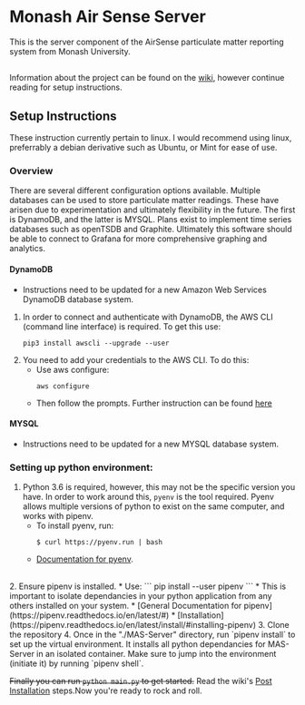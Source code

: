 # Monash Air Sense Server
This is the server component of the AirSense particulate matter reporting system from Monash University.
##
Information about the project can be found on the [wiki](wiki), however continue reading for setup instructions.
## Setup Instructions
These instruction currently pertain to linux. I would recommend using linux, preferrably a debian derivative such as Ubuntu, or Mint for ease of use.

### Overview
There are several different configuration options available. Multiple databases can be used to store particulate matter readings. These have arisen due to experimentation and ultimately flexibility in the future. The first is DynamoDB, and the latter is MYSQL. Plans exist to implement time series databases such as openTSDB and Graphite. Ultimately this software should be able to connect to Grafana for more comprehensive graphing and analytics. 
#### DynamoDB
* Instructions need to be updated for a new Amazon Web Services DynamoDB database system.
1. In order to connect and authenticate with DynamoDB, the AWS CLI (command line interface) is required. To get this use:
    ```
    pip3 install awscli --upgrade --user
    ```
2. You need to add your credentials to the AWS CLI. To do this:
    * Use aws configure:
        ``` 
        aws configure 
        ```
    * Then follow the prompts. Further instruction can be found [here](https://boto3.amazonaws.com/v1/documentation/api/latest/guide/quickstart.html)

#### MYSQL
* Instructions need to be updated for a new MYSQL database system.

### Setting up python environment:
1. Python 3.6 is required, however, this may not be the specific version you have. In order to work around this, `pyenv` is the tool required. Pyenv allows multiple versions of python to exist on the same computer, and works with pipenv. 
    * To install pyenv, run: 
        ```
        $ curl https://pyenv.run | bash 
        ``` 
    * [Documentation for pyenv](https://github.com/pyenv/pyenv-installer).
<br/>
2. Ensure pipenv is installed.
    * Use:
        ```
        pip install --user pipenv
        ```
    * This is important to isolate dependancies in your python application from any others installed on your system.
    * [General Documentation for pipenv](https://pipenv.readthedocs.io/en/latest/#)
        * [Installation](https://pipenv.readthedocs.io/en/latest/install/#installing-pipenv)
3. Clone the repository
4. Once in the "./MAS-Server" directory, run `pipenv install` to set up the virtual environment. It installs all python dependancies for MAS-Server in an isolated container. Make sure to jump into the environment (initiate it) by running `pipenv shell`. 
<br/>

~~Finally you can run `python main.py` to get started.~~ Read the wiki's [Post Installation](wiki/Post-Installation---Getting-up-and-running) steps.Now you're ready to rock and roll. 
